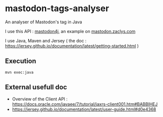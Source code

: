 # mastodon-tags-analyser
An analyser of Mastodon's tag in Java

I use this API : [mastodon4j](https://github.com/sys1yagi/mastodon4j), an example on [mastodon.zaclys.com](https://mastodon.zaclys.com/api/v1/accounts/101)

I use Java, Maven and Jersey ( the doc : https://jersey.github.io/documentation/latest/getting-started.html ) 

## Execution
```mvn exec:java```

## External usefull doc 
- Overview of the Client API : https://docs.oracle.com/javaee/7/tutorial/jaxrs-client001.htm#BABBIHEJ
- https://jersey.github.io/documentation/latest/user-guide.html#d0e4368

